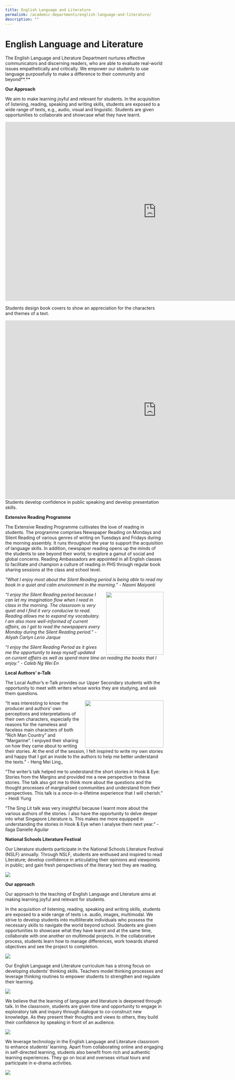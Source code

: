 ```yaml
---
title: English Language and Literature
permalink: /academic-departments/english-language-and-literature/
description: ""
---
```

# **English Language and Literature**

The English Language and Literature Department nurtures effective communicators and discerning readers, who are able to evaluate real-world issues empathetically and critically. We empower our students to use language purposefully to make a difference to their community and beyond**.**&nbsp;

**Our Approach**&nbsp;

We aim to make learning joyful and relevant for students. In the acquisition of listening, reading, speaking and writing skills, students are exposed to a wide range of texts, e.g., audio, visual and linguistic. Students are given opportunities to collaborate and showcase what they have learnt.



<iframe src="https://docs.google.com/presentation/d/e/2PACX-1vSd8wO4QPiq49TGTJ59PQaA-g1udSpry0WdnN6l14U7harE5uGcq2Q88ozW9PSw6QeSdGN4AFSdLZ6b/embed?start=true&amp;loop=false&amp;delayms=5000" frameborder="0" width="960" height="569" allowfullscreen="true"></iframe>

Students design book covers to show an appreciation for the characters and themes of a text.

<iframe allowfullscreen="true" height="569" width="960" frameborder="0" src="https://docs.google.com/presentation/d/e/2PACX-1vR08Ae73qP7abB4-ha4JIvH5Yx80Qonhiy-roLjOXfSm5DeYH3SPbP9YO-uJZ_al8p7pKzl9lusCgPv/embed?start=true&amp;loop=false&amp;delayms=5000"></iframe>
Students develop confidence in public speaking and develop presentation skills.




**Extensive Reading Programme**

The Extensive Reading Programme cultivates the love of reading in students. The programme comprises Newspaper Reading on Mondays and Silent Reading of various genres of writing on Tuesdays and Fridays during the morning assembly. It runs throughout the year to support the acquisition of language skills. In addition, newspaper reading opens up the minds of the students to see beyond their world, to explore a gamut of social and global concerns. Reading Ambassadors are appointed in all English classes to facilitate and champion a culture of reading in PHS through regular book sharing sessions at the class and school level.




_"What I enjoy most about the Silent Reading period is being able to read my book in a quiet and calm environment in the morning.” - Naomi Maiyanti_

<img src="/images/eng1.jpg" style="width:183px;height:200px;margin-left:15px;" align="right">

_“I enjoy the Silent Reading period because I can let my imagination flow when I read in class in the morning. The classroom is very quiet and I find it very conducive to read. Reading allows me to expand my vocabulary. I am also more well-informed of current affairs, as I get to read the newspapers every Monday during the Silent Reading period.” - Aliyah Carlyn Lerio Jarque_  
  

_“I enjoy the Silent Reading Period as it gives me the opportunity to keep myself updated on current affairs as well as spend more time on reading the books that I enjoy.” - Caleb Ng Wei En_

**Local Authors’ e-Talk**

The Local Author’s e-Talk provides our Upper Secondary students with the opportunity to meet with writers whose works they are studying, and ask them questions.

<img src="/images/eng2.jpg" style="width:250px;height:150px;margin-left:15px;" align="right">

“It was interesting to know the producer and authors’ own perceptions and interpretations of their own characters, especially the reasons for the nameless and faceless main characters of both “Rich Man Country” and “Margarine”. I enjoyed their sharing on how they came about to writing their stories. At the end of the session, I felt inspired to write my own stories and happy that I got an inside to the authors to help me better understand the texts.” - Heng Mei Ling_

“The writer’s talk helped me to understand the short stories in Hook &amp; Eye: Stories from the Margins and provided me a new perspective to these stories. The talk also got me to think more about the questions and the thought processes of marginalised communities and understand from their perspectives. This talk is a once-in-a-lifetime experience that I will cherish.” - Heidi Yung

“The Sing Lit talk was very insightful because I learnt more about the various authors of the stories. I also have the opportunity to delve deeper into what Singapore Literature is. This makes me more equipped in understanding the stories in Hook &amp; Eye when I analyse them next year.” - Ilaga Danielle Aguilar

**National Schools Literature Festival**

Our Literature students participate in the National Schools Literature Festival (NSLF) annually. Through NSLF, students are enthused and inspired to read Literature; develop confidence in articulating their opinions and viewpoints in public; and gain fresh perspectives of the literary text they are reading.

![](/images/eng3.jpg)

**Our approach**

Our approach to the teaching of English Language and Literature aims at making learning joyful and relevant for students.

In the acquisition of listening, reading, speaking and writing skills, students are exposed to a wide range of texts i.e. audio, images, multimodal. We strive to develop students into multiliterate individuals who possess the necessary skills to navigate the world beyond school. Students are given opportunities to showcase what they have learnt and at the same time, collaborate with one another on multimodal projects. In the collaborative process, students learn how to manage differences, work towards shared objectives and see the project to completion.

![](/images/eng4.jpg)

Our English Language and Literature curriculum has a strong focus on developing students’ thinking skills. Teachers model thinking processes and leverage thinking routines to empower students to strengthen and regulate their learning.

![](/images/eng5.png)

We believe that the learning of language and literature is deepened through talk. In the classroom, students are given time and opportunity to engage in exploratory talk and inquiry through dialogue to co-construct new knowledge. As they present their thoughts and views to others, they build their confidence by speaking in front of an audience.

![](/images/eng5.jpg)

We leverage technology in the English Language and Literature classroom to enhance students’ learning. Apart from collaborating online and engaging in self-directed learning, students also benefit from rich and authentic learning experiences. They go on local and overseas virtual tours and participate in e-drama activities.

![](/images/eng6.jpg)